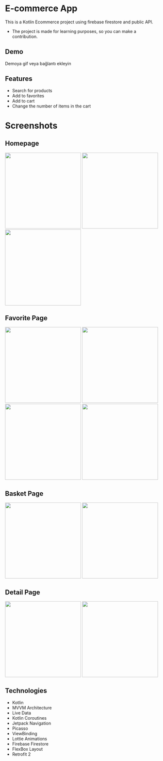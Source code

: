 # E-commerce App 

This is a Kotlin Ecommerce project using firebase firestore and public API.

- The project is made for learning purposes, so you can make a contribution.

## Demo

Demoya gif veya bağlantı ekleyin

## Features

- Search for products
- Add to favorites
- Add to cart
- Change the number of items in the cart

# Screenshots

## Homepage

<p float="left">
  <img src="Screenshots/home_page.png" width="250" />
  <img src="Screenshots/home_page_scroll.png" width="250" /> 
  <img src="Screenshots/search_view.png" width="250" />
</p>

## Favorite Page
<p float="left">
  <img src="Screenshots/empty_favorite.png" width="250" />
  <img src="Screenshots/favorite.png" width="250" /> 
  <img src="Screenshots/empty_basket.png" width="250" />
  <img src="Screenshots/basket.png" width="250" />
</p>

## Basket Page
<p float="left">
  <img src="Screenshots/empty_basket.png" width="250" />
  <img src="Screenshots/basket.png" width="250" /> 
 
</p>

## Detail Page
<p float="left">
  <img src="Screenshots/detail_1.png" width="250" />
  <img src="Screenshots/detail_2.png" width="250" /> 

</p>


## Technologies

- Kotlin
- MVVM Architecture
- Live Data
- Kotlin Coroutines
- Jetpack Navigation
- Picasso
- ViewBinding
- Lottie Animations
- Firebase Firestore
- FlexBox Layout
- Retrofit 2
  
